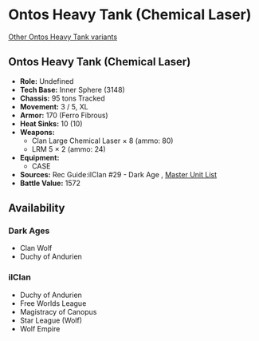 # Ontos Heavy Tank (Chemical Laser) 

[Other Ontos Heavy Tank variants](../ontos_heavy_tank.md) 

## Ontos Heavy Tank (Chemical Laser) 

- **Role:** Undefined 
- **Tech Base:** Inner Sphere (3148) 
- **Chassis:** 95 tons Tracked 
- **Movement:** 3 / 5, XL 
- **Armor:** 170 (Ferro Fibrous) 
- **Heat Sinks:** 10 (10) 
- **Weapons:** 
  - Clan Large Chemical Laser × 8 (ammo: 80) 
  - LRM 5 × 2 (ammo: 24) 
- **Equipment:** 
  - CASE 
- **Sources:** Rec Guide:ilClan #29 - Dark Age , [Master Unit List](http://masterunitlist.info/Unit/Details/9400) 
- **Battle Value:** 1572 

## Availability 

### Dark Ages 

- Clan Wolf 
- Duchy of Andurien 

### ilClan 

- Duchy of Andurien 
- Free Worlds League 
- Magistracy of Canopus 
- Star League (Wolf) 
- Wolf Empire 

